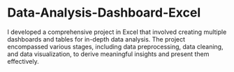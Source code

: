 # Data-Analysis-Dashboard-Excel
I developed a comprehensive project in Excel that involved creating multiple dashboards and tables for in-depth data analysis. The project encompassed various stages, including data preprocessing, data cleaning, and data visualization, to derive meaningful insights and present them effectively.
